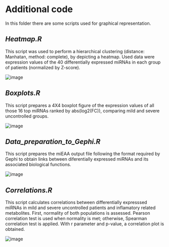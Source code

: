 # Additional code

In this folder there are some scripts used for graphical representation. 

## _Heatmap.R_
This script was used to perform a hierarchical clustering (distance: Manhatan, method: complete), by depicting a heatmap. Used data were expression values of the 40 differentially expressed miRNAs in each group of patients (normalized by Z-score). 

![image](https://user-images.githubusercontent.com/67425702/218722322-6b8604cf-0528-4866-b21f-5869ce78f644.png)

## _Boxplots.R_

This script prepares a 4X4 boxplot figure of the expression values of all those 16 top miRNAs ranked by abs(log2(FC)), comparing mild and severe uncontrolled groups. 

![image](https://user-images.githubusercontent.com/67425702/218722655-e41a49db-1e0c-4927-b776-4f02eaa681ef.png)


## _Data_preparation_to_Gephi.R_
This script prepares the miEAA output file following the format required by Gephi to obtain links between diferentially expressed miRNAs and its associated biological functions. 

![image](https://user-images.githubusercontent.com/67425702/218723022-03de36b9-3f21-4c99-88e5-bfd9bacd7cdd.png)


## _Correlations.R_

This script calculates correlations between differentially expresssed miRNAs in mild and severe uncontrolled patients and inflamatory related metabolites. First, normality of both populations is assessed. Pearson correlation test is used when normality is met; otherwise, Spearman correlation test is applied. With r parameter and p-value, a correlation plot is obtained. 

![image](https://user-images.githubusercontent.com/67425702/218723147-1bb71515-7da5-4227-84f6-cb3696888b8c.png)

